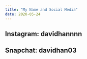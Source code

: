 ```yaml
---
title: "My Name and Social Media"
date: 2020-05-24
---
```

## Instagram: davidhannnn
## Snapchat: davidhan03
